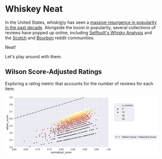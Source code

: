 # Whiskey Neat

In the United States, whisk([e](https://en.wikipedia.org/wiki/Whisky#Names_and_spellings))y has seen a [massive resurgence in popularity in the past decade](https://trulyexperiences.com/blog/when-did-american-whiskey-get-so-popular/). Alongside the boost in popularity, several collections of reviews have popped up online, including [Selfbuilt's Whisky Analysis]() and the [Scotch](https://www.reddit.com/r/Scotch/) and [Bourbon](https://www.reddit.com/r/Bourbon/) reddit communities.

Neat!

Let's play around with them.

## Wilson Score-Adjusted Ratings
Exploring a rating metric that accounts for the number of reviews for each item.

![](img/wilson_score_adjustment.png)